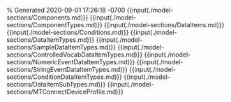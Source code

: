 % Generated 2020-09-01 17:26:18 -0700
{{input(./model-sections/Components.md)}}
{{input(./model-sections/ComponentTypes.md)}}
{{input(./model-sections/DataItems.md)}}
{{input(./model-sections/Conditions.md)}}
{{input(./model-sections/DataItemTypes.md)}}
{{input(./model-sections/SampleDataItemTypes.md)}}
{{input(./model-sections/ControlledVocabDataItemTypes.md)}}
{{input(./model-sections/NumericEventDataItemTypes.md)}}
{{input(./model-sections/StringEventDataItemTypes.md)}}
{{input(./model-sections/ConditionDataItemTypes.md)}}
{{input(./model-sections/DataItemSubTypes.md)}}
{{input(./model-sections/MTConnectDeviceProfile.md)}}
